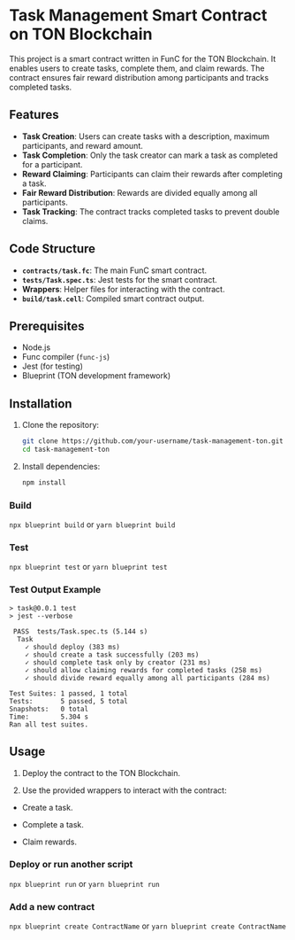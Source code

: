# Task Management Smart Contract on TON Blockchain

This project is a smart contract written in FunC for the TON Blockchain. It enables users to create tasks, complete them, and claim rewards. The contract ensures fair reward distribution among participants and tracks completed tasks.

## Features
- **Task Creation**: Users can create tasks with a description, maximum participants, and reward amount.
- **Task Completion**: Only the task creator can mark a task as completed for a participant.
- **Reward Claiming**: Participants can claim their rewards after completing a task.
- **Fair Reward Distribution**: Rewards are divided equally among all participants.
- **Task Tracking**: The contract tracks completed tasks to prevent double claims.

## Code Structure
- **`contracts/task.fc`**: The main FunC smart contract.
- **`tests/Task.spec.ts`**: Jest tests for the smart contract.
- **Wrappers**: Helper files for interacting with the contract.
- **`build/task.cell`**: Compiled smart contract output.

## Prerequisites
- Node.js
- Func compiler (`func-js`)
- Jest (for testing)
- Blueprint (TON development framework)

## Installation
1. Clone the repository:
   ```bash
   git clone https://github.com/your-username/task-management-ton.git
   cd task-management-ton
   ```

1. Install dependencies:
    ```bash
    npm install
    ```

### Build

`npx blueprint build` or `yarn blueprint build`

### Test

`npx blueprint test` or `yarn blueprint test`

### Test Output Example
```
> task@0.0.1 test
> jest --verbose

 PASS  tests/Task.spec.ts (5.144 s)
  Task
    ✓ should deploy (383 ms)
    ✓ should create a task successfully (203 ms)
    ✓ should complete task only by creator (231 ms)
    ✓ should allow claiming rewards for completed tasks (258 ms)
    ✓ should divide reward equally among all participants (284 ms)

Test Suites: 1 passed, 1 total
Tests:       5 passed, 5 total
Snapshots:   0 total
Time:        5.304 s
Ran all test suites.
```
## Usage
1. Deploy the contract to the TON Blockchain.

2. Use the provided wrappers to interact with the contract:

- Create a task.

- Complete a task.

- Claim rewards.

### Deploy or run another script

`npx blueprint run` or `yarn blueprint run`

### Add a new contract

`npx blueprint create ContractName` or `yarn blueprint create ContractName`
